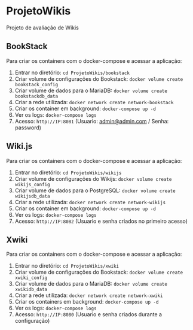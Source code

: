 # ProjetoWikis

Projeto de avaliação de Wikis

## BookStack

Para criar os containers com o docker-compose e acessar a aplicação:

1. Entrar no diretório: `cd ProjetoWikis/bookstack`
2. Criar volume de configurações do Bookstack: `docker volume create bookstack_config`
3. Criar volume de dados para o MariaDB: `docker volume create bookstackdb_data`
4. Criar a rede utilizada: `docker network create network-bookstack`
5. Criar os container em background: `docker-compose up -d`
6. Ver os logs: `docker-compose logs`
7. Acesso: `http://IP:8081` (Usuario: admin@admin.com / Senha: password)

## Wiki.js

Para criar os containers com o docker-compose e acessar a aplicação:

1. Entrar no diretório: `cd ProjetoWikis/wikijs`
2. Criar volume de configurações do Wikijs: `docker volume create wikijs_config`
3. Criar volume de dados para o PostgreSQL: `docker volume create wikijsdb_data`
4. Criar a rede utilizada:  `docker network create network-wikijs`
5. Criar os container em background: `docker-compose up -d`
6. Ver os logs: `docker-compose logs`
7. Acesso: `http://IP:8082` (Usuario e senha criados no primeiro acesso)


## Xwiki

Para criar os containers com o docker-compose e acessar a aplicação:

1. Entrar no diretório: `cd ProjetoWikis/xwiki`
2. Criar volume de configurações do Bookstack: `docker volume create xwiki_config`
3. Criar volume de dados para o MariaDB: `docker volume create xwikidb_data`
4. Criar a rede utilizada: `docker network create network-xwiki`
5. Criar os containers em background: `docker-compose up -d`
6. Ver os logs: `docker-compose logs`
7. Acesso: `http://IP:8080` (Usuario e senha criados durante a configuração)
